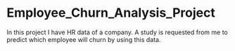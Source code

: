 # Employee_Churn_Analysis_Project
In this project I have HR data of a company. A study is requested from me to predict which employee will churn by using this data.

